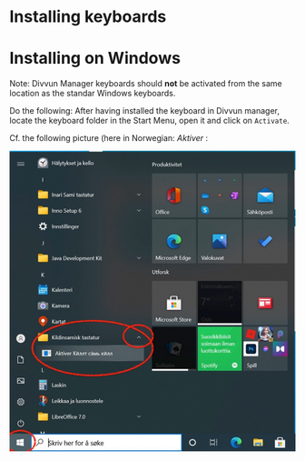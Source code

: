 Installing keyboards
====================

# Installing on Windows



Note: Divvun Manager  keyboards should **not** be activated from the same location as the standar Windows keyboards.

Do the following: After having installed the keyboard in Divvun manager, locate the keyboard folder in the Start Menu, open it and click on `Activate`.

Cf. the following picture (here in Norwegian: *Aktiver* :

![Picture of Kildin Saami keyboard on the Start meny](install-keyboard-on--windows.jpg)
